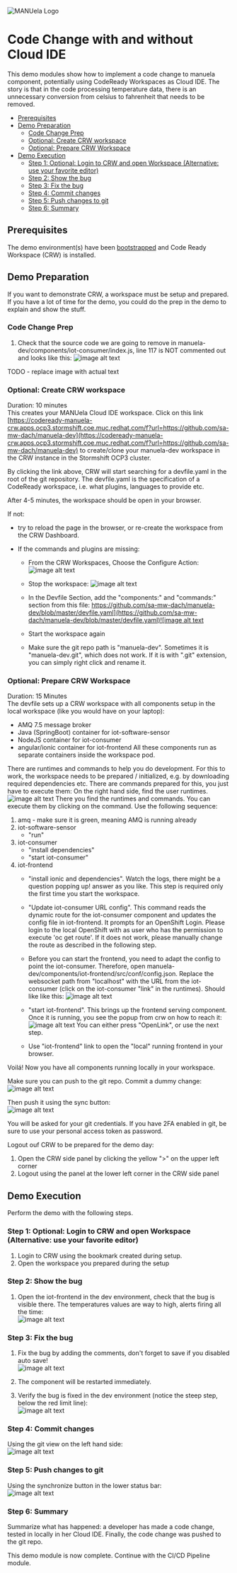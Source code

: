 ![MANUela Logo](./images/logo.png)

# Code Change with and without Cloud IDE <!-- omit in toc -->
This demo modules show how to implement a code change to manuela component, potentially using CodeReady Workspaces as Cloud IDE.
The story is that in the code processing temperature data, there is an unnecessary  conversion from celsius to fahrenheit that needs to be removed.

- [Prerequisites](#Prerequisites)
- [Demo Preparation](#Demo-Preparation)
  - [Code Change Prep](#Code-Change-Prep)
  - [Optional: Create CRW workspace](#Optional-Create-CRW-workspace)
  - [Optional: Prepare CRW Workspace](#Optional-Prepare-CRW-Workspace)
- [Demo Execution](#Demo-Execution)
  - [Step 1: Optional: Login to CRW and open Workspace (Alternative: use your favorite editor)](#Step-1-Optional-Login-to-CRW-and-open-Workspace-Alternative-use-your-favorite-editor)
  - [Step 2: Show the bug](#Step-2-Show-the-bug)
  - [Step 3: Fix the bug](#Step-3-Fix-the-bug)
  - [Step 4: Commit changes](#Step-4-Commit-changes)
  - [Step 5: Push changes to git](#Step-5-Push-changes-to-git)
  - [Step 6: Summary](#Step-6-Summary)

## Prerequisites

The demo environment(s) have been [bootstrapped](BOOTSTRAP.md) and Code Ready Workspace (CRW) is installed.

## Demo Preparation

If you want to demonstrate CRW, a workspace must be setup and prepared. If you have a lot of time for the demo, you could do the prep in the demo to explain and show the stuff.

### Code Change Prep

1. Check that the source code we are going to remove in manuela-dev/components/iot-consumer/index.js, line 117  is NOT commented out and looks like this:
![image alt text](images/crw_4.png)

TODO - replace image with actual text

### Optional: Create CRW workspace 
Duration: 10 minutes  
This creates your MANUela Cloud IDE workspace.
Click on this link [https://codeready-manuela-crw.apps.ocp3.stormshift.coe.muc.redhat.com/f?url=https://github.com/sa-mw-dach/manuela-dev](https://codeready-manuela-crw.apps.ocp3.stormshift.coe.muc.redhat.com/f?url=https://github.com/sa-mw-dach/manuela-dev) to create/clone your manuela-dev workspace in the CRW instance in the Stormshift OCP3 cluster.

By clicking the link above, CRW will start searching for a devfile.yaml in the root of the git repository. The devfile.yaml is the specification of a CodeReady workspace, i.e. what plugins, languages to provide etc.

After 4-5 minutes, the workspace should be open in your browser.

If not:
*  try to reload the page in the browser, or re-create the workspace from the CRW Dashboard.

* If the commands and plugins are missing:
    * From the CRW Workspaces, Choose the Configure Action: ![image alt text](images/image_2.png)

    * Stop the workspace: ![image alt text](images/image_3.png)

    * In the Devfile Section, add the "components:" and "commands:" section from this file: [https://github.com/sa-mw-dach/manuela-dev/blob/master/devfile.yaml](https://github.com/sa-mw-dach/manuela-dev/blob/master/devfile.yaml)![image alt text](images/image_4.png)

    * Start the workspace again

    * Make sure the git repo path is "manuela-dev". Sometimes it is "manuela-dev.git", which does not work. If it is with ".git" extension, you can simply right click and rename it.

### Optional: Prepare CRW Workspace 
Duration: 15 Minutes  
The devfile sets up a CRW workspace with all components setup in the local workspace (like you would have on your laptop):
* AMQ 7.5 message broker
* Java (SpringBoot) container for iot-software-sensor
* NodeJS container for iot-consumer
* angular/ionic container for iot-frontend
All these components run as separate containers inside the workspace pod.

There are runtimes and commands to help you do development.
For this to work, the workspace needs to be prepared / initialized, e.g. by downloading required dependencies etc.
There are commands prepared for this, you just have to execute them:
On the right hand side, find the user runtimes.
![image alt text](images/crw_1.png)
There you find the runtimes and commands. You can execute them by clicking on the command. Use the following sequence:
1. amq - make sure it is green, meaning AMQ is running already
2. iot-software-sensor
    * "run"
3. iot-consumer
    * "install dependencies"
    * "start iot-consumer" 
4. iot-frontend
    * "install ionic and dependencies". Watch the logs, there might be a question popping up! answer as you like. This step is required only the first time you start the workspace.
    * "Update iot-consumer URL config". This command reads the dynamic route for the iot-consumer component and updates the config file in iot-frontend. It prompts for an OpenShift Login. Please login to the local OpenShift with as user who has the permission to execute 'oc get route'. If it does not work, please manually change the route as described in the following step.  
    * Before you can start the frontend, you need to adapt the config to point the iot-consumer. Therefore, open manuela-dev/components/iot-frontend/src/conf/config.json. Replace the websocket path from "localhost" with the URL from the iot-consumer (click on the iot-consumer "link" in the runtimes). Should like like this: ![image alt text](images/crw_3.png)

    * "start iot-frontend". This brings up the frontend serving component. Once it is running, you see the popup from crw on how to reach it: ![image alt text](images/crw_2.png)
    You can either press "OpenLink", or use the next step.
    * Use "iot-frontend" link to open the "local" running frontend in your browser.

Voilá! Now you have all components running locally in your workspace.

Make sure you can push to the git repo. Commit a dummy change:  
![image alt text](images/crw_8.png)

Then push it using the sync button:  
![image alt text](images/crw_9.png)

You will be asked for your git credentials. If you have 2FA enabled in git, be sure to use your personal access token as password.

Logout ouf CRW to be prepared for the demo day:
1. Open the CRW side panel by clicking the yellow ">" on the upper left corner
1. Logout using the panel at the lower left corner in the CRW side panel


## Demo Execution
Perform the demo with the following steps.

### Step 1: Optional: Login to CRW and open Workspace (Alternative: use your favorite editor)
1. Login to CRW using the bookmark created during setup.
1. Open the workspace you prepared during the setup

### Step 2: Show the bug
1. Open the iot-frontend in the dev environment, check that the bug is visible there. The temperatures values are way to high, alerts firing all the time:  
![image alt text](images/crw_5.png)

### Step 3: Fix the bug
1. Fix the bug by adding the comments, don't forget to save if you disabled auto save!  
![image alt text](images/crw_6.png)

1. The component will be restarted immediately.
1. Verify the bug is fixed in the dev environment (notice the steep step, below the red limit line):  
![image alt text](images/crw_7.png)

### Step 4: Commit changes
Using the git view on the left hand side:  
![image alt text](images/crw_8.png)

### Step 5: Push changes to git
Using the synchronize button in the lower status bar:  
![image alt text](images/crw_9.png)

### Step 6: Summary

Summarize what has happened: a developer has made a code change, tested in locally in her Cloud IDE. Finally, the code change was pushed to the git repo.

This demo module is now complete. Continue with the CI/CD Pipeline module.


